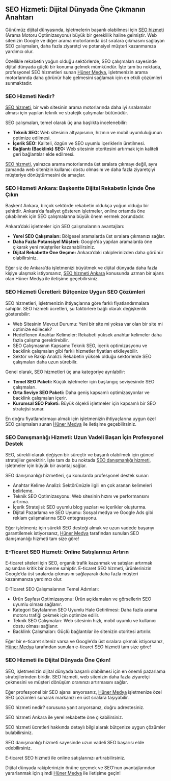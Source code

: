 <h2>SEO Hizmeti: Dijital Dünyada Öne Çıkmanın Anahtarı</h2>

<p>Günümüz dijital dünyasında, işletmelerin başarılı olabilmesi için <a href="https://hunermedya.com">SEO hizmeti</a> (Arama Motoru Optimizasyonu) büyük bir gereklilik haline gelmiştir. Web sitenizin Google ve diğer arama motorlarında üst sıralara çıkmasını sağlayan SEO çalışmaları, daha fazla ziyaretçi ve potansiyel müşteri kazanmanıza yardımcı olur.</p>

<p>Özellikle rekabetin yoğun olduğu sektörlerde, SEO çalışmaları sayesinde dijital dünyada güçlü bir konuma gelmek mümkündür. İşte tam bu noktada, profesyonel SEO hizmetleri sunan <a href="https://hunermedya.com">Hüner Medya</a>, işletmenizin arama motorlarında daha görünür hale gelmesini sağlamak için en etkili çözümleri sunmaktadır.</p>

<h3>SEO Hizmeti Nedir?</h3>

<p><a href="https://hunermedya.com">SEO hizmeti</a>, bir web sitesinin arama motorlarında daha iyi sıralamalar alması için yapılan teknik ve stratejik çalışmalar bütünüdür.</p>

<p>SEO çalışmaları, temel olarak üç ana başlıkta incelenebilir:</p>
<ul>
  <li><strong>Teknik SEO:</strong> Web sitesinin altyapısının, hızının ve mobil uyumluluğunun optimize edilmesi.</li>
  <li><strong>İçerik SEO:</strong> Kaliteli, özgün ve SEO uyumlu içeriklerin üretilmesi.</li>
  <li><strong>Bağlantı (Backlink) SEO:</strong> Web sitesinin otoritesini artırmak için kaliteli geri bağlantılar elde edilmesi.</li>
</ul>

<p><a href="https://hunermedya.com">SEO hizmeti</a>, yalnızca arama motorlarında üst sıralara çıkmayı değil, aynı zamanda web sitenizin kullanıcı dostu olmasını ve daha fazla ziyaretçiyi müşteriye dönüştürmesini de amaçlar.</p>

<h3>SEO Hizmeti Ankara: Başkentte Dijital Rekabetin İçinde Öne Çıkın</h3>

<p>Başkent Ankara, birçok sektörde rekabetin oldukça yoğun olduğu bir şehirdir. Ankara’da faaliyet gösteren işletmeler, online ortamda öne çıkabilmek için SEO çalışmalarına büyük önem vermek zorundadır.</p>

<p>Ankara’daki işletmeler için SEO çalışmalarının avantajları:</p>
<ul>
  <li><strong>Yerel SEO Çalışmaları:</strong> Bölgesel aramalarda üst sıralara çıkmanızı sağlar.</li>
  <li><strong>Daha Fazla Potansiyel Müşteri:</strong> Google’da yapılan aramalarda öne çıkarak yeni müşteriler kazanabilirsiniz.</li>
  <li><strong>Dijital Rekabette Öne Geçme:</strong> Ankara’daki rakiplerinizden daha görünür olabilirsiniz.</li>
</ul>

<p>Eğer siz de Ankara’da işletmenizi büyütmek ve dijital dünyada daha fazla kişiye ulaşmak istiyorsanız, <a href="https://hunermedya.com">SEO hizmeti Ankara</a> konusunda uzman bir ajans olan Hüner Medya ile iletişime geçebilirsiniz.</p>

<h3>SEO Hizmeti Ücretleri: Bütçenize Uygun SEO Çözümleri</h3>

<p>SEO hizmetleri, işletmenizin ihtiyaçlarına göre farklı fiyatlandırmalara sahiptir. SEO hizmeti ücretleri, şu faktörlere bağlı olarak değişkenlik gösterebilir:</p>
<ul>
  <li>Web Sitesinin Mevcut Durumu: Yeni bir site mi yoksa var olan bir site mi optimize edilecek?</li>
  <li>Hedeflenen Anahtar Kelimeler: Rekabeti yüksek anahtar kelimeler daha fazla çalışma gerektirebilir.</li>
  <li>SEO Çalışmasının Kapsamı: Teknik SEO, içerik optimizasyonu ve backlink çalışmaları gibi farklı hizmetler fiyatları etkileyebilir.</li>
  <li>Sektör ve Rakip Analizi: Rekabetin yüksek olduğu sektörlerde SEO çalışmaları daha uzun sürebilir.</li>
</ul>

<p>Genel olarak, SEO hizmetleri üç ana kategoriye ayrılabilir:</p>
<ul>
  <li><strong>Temel SEO Paketi:</strong> Küçük işletmeler için başlangıç seviyesinde SEO çalışmaları.</li>
  <li><strong>Orta Seviye SEO Paketi:</strong> Daha geniş kapsamlı optimizasyonlar ve backlink çalışmaları içerir.</li>
  <li><strong>Kurumsal SEO Paketi:</strong> Büyük ölçekli işletmeler için kapsamlı bir SEO stratejisi sunar.</li>
</ul>

<p>En doğru fiyatlandırmayı almak için işletmenizin ihtiyaçlarına uygun özel SEO çalışmaları sunan <a href="https://hunermedya.com">Hüner Medya</a> ile iletişime geçebilirsiniz.</p>

<h3>SEO Danışmanlığı Hizmeti: Uzun Vadeli Başarı İçin Profesyonel Destek</h3>

<p>SEO, sürekli olarak değişen bir süreçtir ve başarılı olabilmek için güncel stratejiler gerektirir. İşte tam da bu noktada <a href="https://hunermedya.com">SEO danışmanlığı hizmeti</a>, işletmeler için büyük bir avantaj sağlar.</p>

<p>SEO danışmanlığı hizmetleri, şu konularda profesyonel destek sunar:</p>
<ul>
  <li>Anahtar Kelime Analizi: Sektörünüzle ilgili en çok aranan kelimeleri belirleme.</li>
  <li>Teknik SEO Optimizasyonu: Web sitesinin hızını ve performansını artırma.</li>
  <li>İçerik Stratejisi: SEO uyumlu blog yazıları ve içerikler oluşturma.</li>
  <li>Dijital Pazarlama ve SEO Uyumu: Sosyal medya ve Google Ads gibi reklam çalışmalarına SEO entegrasyonu.</li>
</ul>

<p>Eğer işletmeniz için sürekli SEO desteği almak ve uzun vadede başarıyı garantilemek istiyorsanız, <a href="https://hunermedya.com">Hüner Medya</a> tarafından sunulan SEO danışmanlığı hizmeti tam size göre!</p>

<h3>E-Ticaret SEO Hizmeti: Online Satışlarınızı Artırın</h3>

<p>E-ticaret siteleri için SEO, organik trafik kazanmak ve satışları artırmak açısından kritik bir öneme sahiptir. E-ticaret SEO hizmeti, ürünlerinizin Google’da üst sıralarda çıkmasını sağlayarak daha fazla müşteri kazanmanıza yardımcı olur.</p>

<p>E-Ticaret SEO Çalışmalarının Temel Adımları:</p>
<ul>
  <li>Ürün Sayfası Optimizasyonu: Ürün açıklamaları ve görsellerin SEO uyumlu olması sağlanır.</li>
  <li>Kategori Sayfalarının SEO Uyumlu Hale Getirilmesi: Daha fazla arama motoru trafiği çekmek için optimize edilir.</li>
  <li>Teknik SEO Çalışmaları: Web sitesinin hızlı, mobil uyumlu ve kullanıcı dostu olması sağlanır.</li>
  <li>Backlink Çalışmaları: Güçlü bağlantılar ile sitenizin otoritesi artırılır.</li>
</ul>

<p>Eğer bir e-ticaret siteniz varsa ve Google’da üst sıralara çıkmak istiyorsanız, <a href="https://hunermedya.com">Hüner Medya</a> tarafından sunulan e-ticaret SEO hizmeti tam size göre!</p>

<h3>SEO Hizmeti ile Dijital Dünyada Öne Çıkın!</h3>

<p>SEO, işletmenizin dijital dünyada başarılı olabilmesi için en önemli pazarlama stratejilerinden biridir. SEO hizmeti, web sitenizin daha fazla ziyaretçi çekmesini ve müşteri dönüşüm oranınızı artırmasını sağlar.</p>

<p>Eğer profesyonel bir SEO ajansı arıyorsanız, <a href="https://hunermedya.com">Hüner Medya</a> işletmenize özel SEO çözümleri sunarak markanızı en üst sıralara taşıyabilir.</p>

<p>SEO hizmeti nedir? sorusuna yanıt arıyorsanız, doğru adrestesiniz.</p>
<p>SEO hizmeti Ankara ile yerel rekabette öne çıkabilirsiniz.</p>
<p>SEO hizmeti ücretleri hakkında detaylı bilgi alarak bütçenize uygun çözümler bulabilirsiniz.</p>
<p>SEO danışmanlığı hizmeti sayesinde uzun vadeli SEO başarısı elde edebilirsiniz.</p>
<p>E-ticaret SEO hizmeti ile online satışlarınızı artırabilirsiniz.</p>
<p>Dijital dünyada rakiplerinizin önüne geçmek ve SEO’nun avantajlarından yararlanmak için şimdi <a href="https://hunermedya.com">Hüner Medya</a> ile iletişime geçin!</p>
